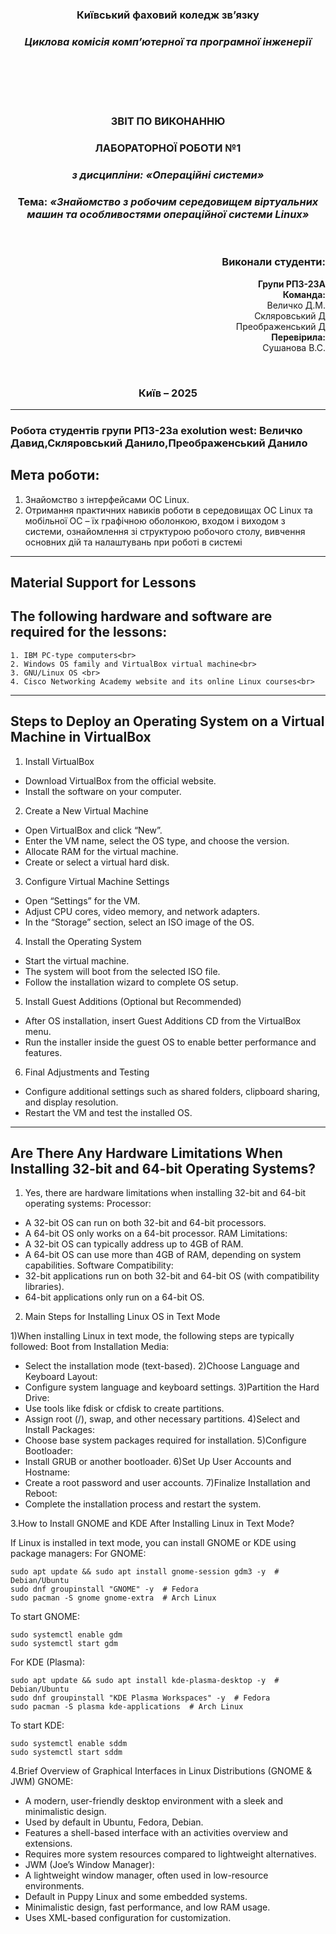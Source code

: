 <div
 align="center">
</div>
<div align="center">
  
### **Київський фаховий коледж зв’язку**  
### *Циклова комісія комп’ютерної та програмної інженерії*  

<br/><br/><br/><br/>


### **ЗВІТ ПО ВИКОНАННЮ** 
### **ЛАБОРАТОРНОЇ РОБОТИ №1**  
### *з дисципліни: «Операційні системи»*  

  
### **Тема:** *«Знайомство з робочим середовищем віртуальних машин та особливостями операційної системи Linux»*  

<br/>

</div>

<div align="right">

### **Виконали студенти:**  
**Групи РПЗ-23А**  
**Команда:**<br> Величко Д.М.<br>Скляровський Д<br>Преображенський Д<br>
**Перевірила:**<br> Сушанова В.С.  

</div>

<div align="center">

<br/>

### **Київ – 2025**  

</div>


---

### Робота студентів групи РПЗ-23а exolution west: Величко Давид,Скляровський Данило,Преображенський Данило


## Мета роботи:  
1. Знайомство з інтерфейсами ОС Linux.
2. Отримання практичних навиків роботи в середовищах ОС Linux та мобільної ОС – їх графічною оболонкою, входом і виходом з системи, ознайомлення зі структурою робочого столу, вивчення основних дій та налаштувань при роботі в системі


---


## Material Support for Lessons

## The following hardware and software are required for the lessons:
	1. IBM PC-type computers<br>
	2. Windows OS family and VirtualBox virtual machine<br>
	3. GNU/Linux OS <br>
	4. Cisco Networking Academy website and its online Linux courses<br>
---

## Steps to Deploy an Operating System on a Virtual Machine in VirtualBox

1. Install VirtualBox
 - Download VirtualBox from the official website.
 - Install the software on your computer.

2. Create a New Virtual Machine
 - Open VirtualBox and click “New”.
 - Enter the VM name, select the OS type, and choose the version.
 - Allocate RAM for the virtual machine.
 - Create or select a virtual hard disk.

3. Configure Virtual Machine Settings
 - Open “Settings” for the VM.
 - Adjust CPU cores, video memory, and network adapters.
 - In the “Storage” section, select an ISO image of the OS.

4. Install the Operating System
 - Start the virtual machine.
 - The system will boot from the selected ISO file.
 - Follow the installation wizard to complete OS setup.

5. Install Guest Additions (Optional but Recommended)
 - After OS installation, insert Guest Additions CD from the VirtualBox menu.
 - Run the installer inside the guest OS to enable better performance and features.

6. Final Adjustments and Testing
 - Configure additional settings such as shared folders, clipboard sharing, and display resolution.
 - Restart the VM and test the installed OS.

---

## Are There Any Hardware Limitations When Installing 32-bit and 64-bit Operating Systems?

 1. Yes, there are hardware limitations when installing 32-bit and 64-bit operating systems:
   Processor:
 - A 32-bit OS can run on both 32-bit and 64-bit processors.
 - A 64-bit OS only works on a 64-bit processor.
   RAM Limitations:
 - A 32-bit OS can typically address up to 4GB of RAM.
 - A 64-bit OS can use more than 4GB of RAM, depending on system capabilities.
   Software Compatibility:
 - 32-bit applications run on both 32-bit and 64-bit OS (with compatibility libraries).
 - 64-bit applications only run on a 64-bit OS.

 2. Main Steps for Installing Linux OS in Text Mode

  1)When installing Linux in text mode, the following steps are typically followed:
  Boot from Installation Media:
 - Select the installation mode (text-based).
  2)Choose Language and Keyboard Layout:
 - Configure system language and keyboard settings.
	3)Partition the Hard Drive:
 - Use tools like fdisk or cfdisk to create partitions.
 - Assign root (/), swap, and other necessary partitions.
  4)Select and Install Packages:
 - Choose base system packages required for installation.
	5)Configure Bootloader:
 - Install GRUB or another bootloader.
	6)Set Up User Accounts and Hostname:
 - Create a root password and user accounts.
	7)Finalize Installation and Reboot:
 - Complete the installation process and restart the system.

 3.How to Install GNOME and KDE After Installing Linux in Text Mode?

If Linux is installed in text mode, you can install GNOME or KDE using package managers:
  For GNOME:

 ```
sudo apt update && sudo apt install gnome-session gdm3 -y  # Debian/Ubuntu  
sudo dnf groupinstall "GNOME" -y  # Fedora  
sudo pacman -S gnome gnome-extra  # Arch Linux  
 ```
  To start GNOME:
 ```
sudo systemctl enable gdm
sudo systemctl start gdm
 ```

  For KDE (Plasma):
 ```
sudo apt update && sudo apt install kde-plasma-desktop -y  # Debian/Ubuntu  
sudo dnf groupinstall "KDE Plasma Workspaces" -y  # Fedora  
sudo pacman -S plasma kde-applications  # Arch Linux  
 ```
  To start KDE:
 ```
sudo systemctl enable sddm
sudo systemctl start sddm
 ```


 4.Brief Overview of Graphical Interfaces in Linux Distributions (GNOME & JWM)
   GNOME:
 - A modern, user-friendly desktop environment with a sleek and minimalistic design.
 - Used by default in Ubuntu, Fedora, Debian.
 - Features a shell-based interface with an activities overview and extensions.
 - Requires more system resources compared to lightweight alternatives.
 - JWM (Joe’s Window Manager):
 - A lightweight window manager, often used in low-resource environments.
 - Default in Puppy Linux and some embedded systems.
 - Minimalistic design, fast performance, and low RAM usage.
 - Uses XML-based configuration for customization.


